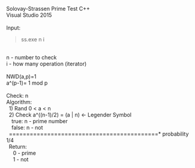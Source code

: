 Solovay-Strassen Prime Test C++<br />
Visual Studio 2015<br />
<br />
Input:<br />
> ss.exe n i <br />
<br />
n - number to check<br />
i - how many operation (iterator)<br />
<br />
NWD(a,p)=1<br />
a^(p-1)= 1 mod p<br />
<br />
Check: n<br />
Algorithm:<br />
&ensp;1) Rand 0 < a < n <br />
&ensp;2) Check a^((n-1)/2) = (a | n) <- Legender Symbol<br />
&ensp;&ensp;true: n - prime number<br />
&ensp;&ensp;false: n - not<br />
&ensp;===========================================* probability 1/4<br />
&ensp;Return:<br />
&ensp;&ensp; 0 - prime<br />
&ensp;&ensp; 1 - not<br />
